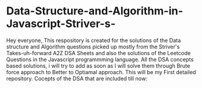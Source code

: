 # Data-Structure-and-Algorithm-in-Javascript-Striver-s-
Hey everyone,
    This respository is created for the solutions of the Data structure and Algorithm questions picked up mostly from the Striver's Takes-uh-forward A2Z DSA Sheets and also the solutions of the Leetcode Questions in 
the Javascript programmming language. All the DSA concepts based solutions, i will try to add as soon as I will solve them through Brute force approach to Better to Optiamal approach. This will be my First detailed repository. 
Cocepts of the DSA that are included till now:
 
